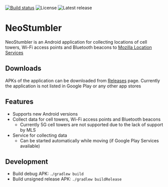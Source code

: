 [![Build status](https://github.com/mjaakko/NeoStumbler/actions/workflows/build.yml/badge.svg)](https://github.com/mjaakko/NeoStumbler/actions/workflows/build.yml) ![License](https://img.shields.io/github/license/mjaakko/NeoStumbler) ![Latest release](https://img.shields.io/github/v/release/mjaakko/NeoStumbler)
# NeoStumbler

NeoStumbler is an Android application for collecting locations of cell towers, Wi-Fi access points and Bluetooth beacons to [Mozilla Location Services](https://location.services.mozilla.com/)

## Downloads

APKs of the application can be downloaded from [Releases](https://github.com/mjaakko/NeoStumbler/releases) page. Currently the application is not listed in Google Play or any other app stores

## Features

* Supports new Android versions
* Collect data for cell towers, Wi-Fi access points and Bluetooth beacons
  * Currently 5G cell towers are not supported due to the lack of support by MLS
* Service for collecting data
  * Can be started automatically while moving (if Google Play Services available)

 ## Development

 * Build debug APK: `./gradlew build`
 * Build unsigned release APK: `./gradlew buildRelease`
